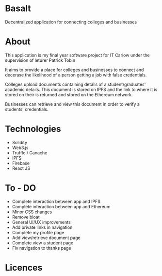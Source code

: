 # Basalt
Decentralized application for connecting colleges and businesses

# About
This application is my final year software project for IT Carlow under the supervision of leturer Patrick Tobin

It aims to provide a place for colleges and businesses to connect and decerase the likelihood of a person 
getting a job with false credentials.

Colleges upload documents containing details of a student/graduates' academic details. This document is stored on IPFS and the link to where it is stored on their is returned and stored on the Ethereum network. 

Businesses can retrieve and view this document in order to verify a students' credentials.

# Technologies
- Solidity
- Web3.js
- Truffle / Ganache
- IPFS
- Firebase
- React JS

# To - DO
- Complete interaction between app and IPFS
- Complete interaction between app and Ethereum
- Minor CSS changes
- Remove bloat
- General UI/UX improvements 
- Add private links in navigation
- Complete my profile page
- Add view/retrieve document page
- Complete view a student page
- Fiv navigation to thanks page

# Licences